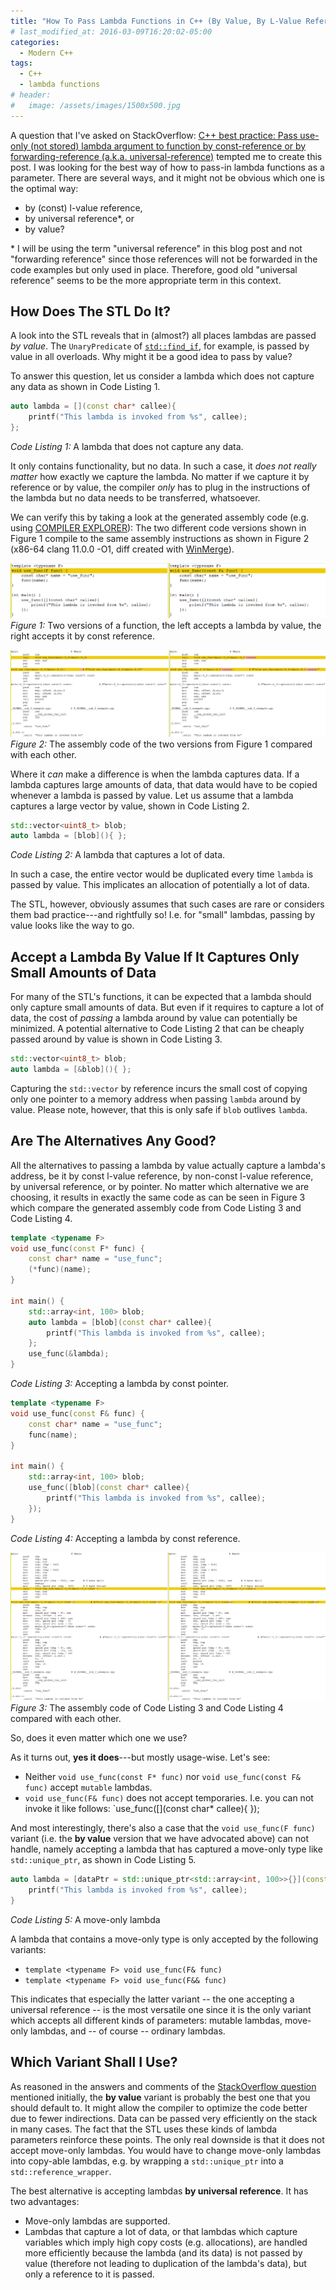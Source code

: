 ```yaml
---
title: "How To Pass Lambda Functions in C++ (By Value, By L-Value Reference, By Universal Reference)"
# last_modified_at: 2016-03-09T16:20:02-05:00
categories:
  - Modern C++
tags:
  - C++
  - lambda functions
# header:
#   image: /assets/images/1500x500.jpg
---
```


A question that I've asked on StackOverflow: [C++ best practice: Pass use-only (not stored) lambda argument to function by const-reference or by 
forwarding-reference (a.k.a. universal-reference)](https://stackoverflow.com/questions/65562986) tempted me to create this post. I was 
looking for the best way of how to pass-in lambda functions as a parameter. There are several ways, and it might not be obvious which one is the optimal way:
- by (const) l-value reference,
- by universal reference*, or
- by value?

\* I will be using the term "universal reference" in this blog post and not "forwarding reference" since those references will not be forwarded in 
the code examples but only used in place. Therefore, good old "universal reference" seems to be the more appropriate term in this context.

## How Does The STL Do It?

A look into the STL reveals that in (almost?) all places lambdas are passed *by value*. The `UnaryPredicate` of 
[`std::find_if`](https://en.cppreference.com/w/cpp/algorithm/find), for example, is passed by value in all overloads. 
Why might it be a good idea to pass by value? 

To answer this question, let us consider a lambda which does not capture any data as shown in Code Listing 1.

```cpp
auto lambda = [](const char* callee){ 
    printf("This lambda is invoked from %s", callee); 
};
```
_Code Listing 1:_ A lambda that does not capture any data.

It only contains functionality, but no data. In such a case, it _does not really matter_ how exactly we capture the lambda. No matter if we capture
it by reference or by value, the compiler _only_ has to plug in the instructions of the lambda but no data needs to be transferred, whatsoever.

We can verify this by taking a look at the generated assembly code (e.g. using [COMPILER EXPLORER](https://godbolt.org/)):
The two different code versions shown in Figure 1 compile to the same assembly instructions as shown in Figure 2 (x86-64 clang 11.0.0 -O1, diff created with [WinMerge](https://winmerge.org/)).

[![Two versions of a function accepting lambda by value or const reference](/assets/images/lambda_byval_vs_byconstref.png)](/assets/images/lambda_byval_vs_byconstref.png)
_Figure 1:_ Two versions of a function, the left accepts a lambda by value, the right accepts it by const reference.

[![Assembly code of the two different functions from Figure 1](/assets/images/use_func_byval_vs_byconstref.png)](/assets/images/use_func_byval_vs_byconstref.png)
_Figure 2:_ The assembly code of the two versions from Figure 1 compared with each other.

Where it _can_ make a difference is when the lambda captures data. If a lambda captures large amounts of data, that data would have to be copied whenever a lambda is passed by value. Let us assume that a lambda captures a large vector by value, shown in Code Listing 2.

```cpp
std::vector<uint8_t> blob;
auto lambda = [blob](){ };
```
_Code Listing 2:_ A lambda that captures a lot of data.

In such a case, the entire vector would be duplicated every time `lambda` is passed by value. This implicates an allocation of potentially a lot of data.

The STL, however, obviously assumes that such cases are rare or considers them bad practice---and rightfully so!
I.e. for "small" lambdas, passing by value looks like the way to go. 

## Accept a Lambda By Value If It Captures Only Small Amounts of Data

For many of the STL's functions, it can be expected that a lambda should only capture small amounts of data. But even if it requires to capture a lot of data, the cost of _passing_ a lambda around by value can potentially be minimized. A potential alternative to Code Listing 2 that can be cheaply passed around by value is shown in Code Listing 3.

```cpp
std::vector<uint8_t> blob;
auto lambda = [&blob](){ };
```

Capturing the `std::vector` by reference incurs the small cost of copying only one pointer to a memory address when passing `lambda` around by value. Please note, however, that this is only safe if `blob` outlives `lambda`.

## Are The Alternatives Any Good?

All the alternatives to passing a lambda by value actually capture a lambda's address, be it by const l-value reference, by non-const l-value reference, by universal reference, or by pointer. No matter which alternative we are choosing, it results in exactly the same code as can be seen in Figure 3 which compare the generated assembly code from Code Listing 3 and Code Listing 4.

```cpp
template <typename F>
void use_func(const F* func) {
    const char* name = "use_func";
    (*func)(name);
}

int main() {
    std::array<int, 100> blob;
    auto lambda = [blob](const char* callee){ 
        printf("This lambda is invoked from %s", callee); 
    };
    use_func(&lambda);
}
```
_Code Listing 3:_ Accepting a lambda by const pointer.

```cpp
template <typename F>
void use_func(const F& func) {
    const char* name = "use_func";
    func(name);
}

int main() {
    std::array<int, 100> blob;
    use_func([blob](const char* callee){ 
        printf("This lambda is invoked from %s", callee); 
    });
}
```
_Code Listing 4:_ Accepting a lambda by const reference.

[![The assembly code of Code Listing 3 and Code Listing 4 compared with each other](/assets/images/use_func_byconstptr_vs_byconstref.png)](/assets/images/use_func_byconstptr_vs_byconstref.png)
_Figure 3:_ The assembly code of Code Listing 3 and Code Listing 4 compared with each other.

So, does it even matter which one we use?

As it turns out, **yes it does**---but mostly usage-wise. Let's see:
- Neither `void use_func(const F* func)` nor `void use_func(const F& func)` accept `mutable` lambdas.
- `void use_func(F& func)` does not accept temporaries. I.e. you can not invoke it like follows: `use_func([](const char* callee){ });

And most interestingly, there's also a case that the `void use_func(F func)` variant (i.e. the **by value** version that we have advocated above) can not handle, namely accepting a lambda that has captured a move-only type like `std::unique_ptr`, as shown in Code Listing 5.

```cpp
auto lambda = [dataPtr = std::unique_ptr<std::array<int, 100>>{}](const char* callee) {
    printf("This lambda is invoked from %s", callee); 
}
```
_Code Listing 5:_ A move-only lambda

A lambda that contains a move-only type is only accepted by the following variants:
- `template <typename F> void use_func(F& func)`
- `template <typename F> void use_func(F&& func)`

This indicates that especially the latter variant -- the one accepting a universal reference -- is the most versatile one since it is the only variant which accepts all different kinds of parameters: mutable lambdas, move-only lambdas, and -- of course -- ordinary lambdas.

## Which Variant Shall I Use?

As reasoned in the answers and comments of the [StackOverflow question](https://stackoverflow.com/questions/65562986) mentioned initially, the **by value** variant is probably the best one that you should default to. It might allow the compiler to optimize the code better due to fewer indirections. Data can be passed very efficiently on the stack in many cases. The fact that the STL uses these kinds of lambda parameters reinforce these points. The only real downside is that it does not accept move-only lambdas. You would have to change move-only lambdas into copy-able lambdas, e.g. by wrapping a `std::unique_ptr` into a `std::reference_wrapper`.

The best alternative is accepting lambdas **by universal reference**. It has two advantages:
- Move-only lambdas are supported.
- Lambdas that capture a lot of data, or that lambdas which capture variables which imply high copy costs (e.g. allocations), are handled more efficiently because the lambda (and its data) is not passed by value (therefore not leading to duplication of the lambda's data), but only a reference to it is passed.
